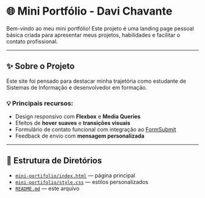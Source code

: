 # 🌐 Mini Portfólio - Davi Chavante

Bem-vindo ao meu mini portfólio! Este projeto é uma landing page pessoal básica criada para apresentar meus projetos, habilidades e facilitar o contato profissional. 

---

## ✨ Sobre o Projeto

Este site foi pensado para destacar minha trajetória como estudante de Sistemas de Informação e desenvolvedor em formação.

### 💡 Principais recursos:
- Design responsivo com **Flexbox** e **Media Queries**
- Efeitos de **hover suaves** e **transições visuais**
- Formulário de contato funcional com integração ao [FormSubmit](https://formsubmit.co)
- Feedback de envio com **mensagem personalizada**

---

## 📂 Estrutura de Diretórios

- [`mini-portifolio/index.html`](./mini-portifolio/index.html) — página principal
- [`mini-portifolio/style.css`](./mini-portifolio/style.css) — estilos personalizados
- [`README.md`](./README.md) — este arquivo



